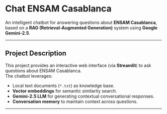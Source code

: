 # Chat ENSAM Casablanca

An intelligent chatbot for answering questions about **ENSAM Casablanca**, based on a **RAG (Retrieval-Augmented Generation)** system using **Google Gemini-2.5**.

---

## Project Description

This project provides an interactive web interface (via **Streamlit**) to ask questions about ENSAM Casablanca.  
The chatbot leverages:

- Local text documents (`*.txt`) as knowledge base.
- **Vector embeddings** for semantic similarity search.
- **Gemini-2.5 LLM** for generating contextual conversational responses.
- **Conversation memory** to maintain context across questions.

---
